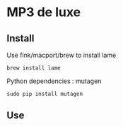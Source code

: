 MP3 de luxe
===========

Install
-------

Use fink/macport/brew to install lame

    brew install lame

Python dependencies : mutagen

    sudo pip install mutagen

Use
---